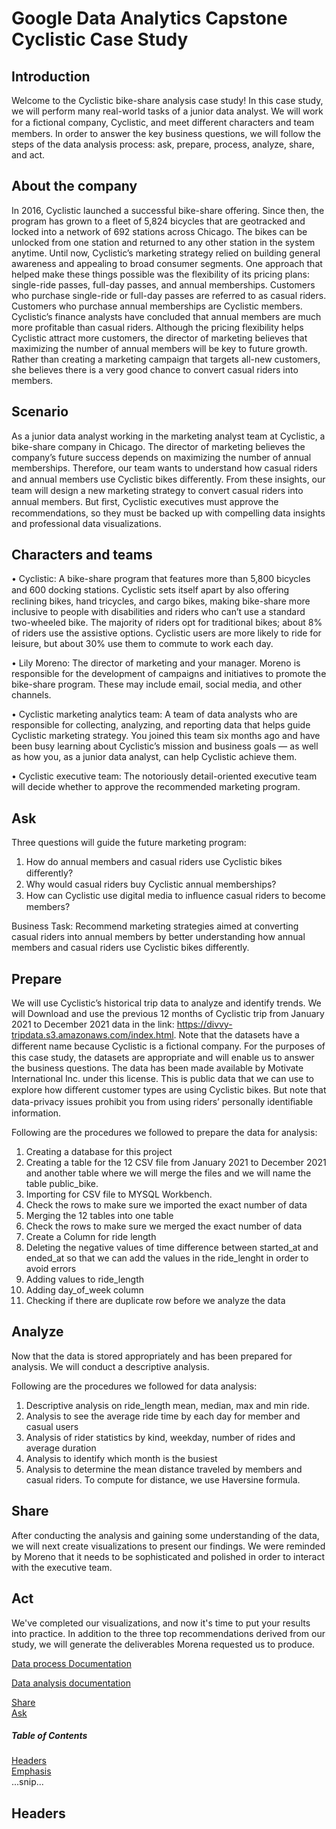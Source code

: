 # Google Data Analytics Capstone Cyclistic Case Study

## Introduction

Welcome to the Cyclistic bike-share analysis case study! In this case study, we will perform many real-world tasks of a junior data analyst. We will work for a ﬁctional company, Cyclistic, and meet diﬀerent characters and team members. In order to answer the key business questions, we will follow the steps of the data analysis process: ask, prepare, process, analyze, share, and act.

## About the company

In 2016, Cyclistic launched a successful bike-share offering. Since then, the program has grown to a fleet of 5,824 bicycles that are geotracked and locked into a network of 692 stations across Chicago. The bikes can be unlocked from one station and returned to any other station in the system anytime.
Until now, Cyclistic’s marketing strategy relied on building general awareness and appealing to broad consumer segments. One approach that helped make these things possible was the flexibility of its pricing plans: single-ride passes, full-day passes, and annual memberships. Customers who purchase single-ride or full-day passes are referred to as casual riders. Customers who purchase annual memberships are Cyclistic members.
Cyclistic’s finance analysts have concluded that annual members are much more profitable than casual riders. Although the pricing flexibility helps Cyclistic attract more customers, the director of marketing believes that maximizing the number of annual members will be key to future growth. Rather than creating a marketing campaign that targets all-new customers, she believes there is a very good chance to convert casual riders into members.

## Scenario

As a junior data analyst working in the marketing analyst team at Cyclistic, a bike-share company in Chicago. The director of marketing believes the company’s future success depends on maximizing the number of annual memberships. Therefore, our team wants to understand how casual riders and annual members use Cyclistic bikes diﬀerently. From these insights, our team will design a new marketing strategy to convert casual riders into annual members. But ﬁrst, Cyclistic executives must approve the recommendations, so they must be backed up with compelling data insights and professional data visualizations.

## Characters and teams

•	Cyclistic: A bike-share program that features more than 5,800 bicycles and 600 docking stations. Cyclistic sets itself apart by also oﬀering reclining bikes, hand tricycles, and cargo bikes, making bike-share more inclusive to people with disabilities and riders who can’t use a standard two-wheeled bike.  The majority of riders opt for traditional bikes; about 8% of riders use the assistive options. Cyclistic users are more likely to ride for leisure, but about 30% use them to commute to work each day.

•	Lily Moreno: The director of marketing and your manager. Moreno is responsible for the development of campaigns and initiatives to promote the bike-share program. These may include email, social media, and other channels.

•	Cyclistic marketing analytics team: A team of data analysts who are responsible for collecting, analyzing, and reporting data that helps guide Cyclistic marketing strategy. You joined this team six months ago and have been busy learning about Cyclistic’s mission and business goals — as well as how you, as a junior data analyst, can help Cyclistic achieve them.

•	Cyclistic executive team: The notoriously detail-oriented executive team will decide whether to approve the recommended marketing program.


## Ask

Three questions will guide the future marketing program:
1.	How do annual members and casual riders use Cyclistic bikes diﬀerently?
2.	Why would casual riders buy Cyclistic annual memberships?
3.	How can Cyclistic use digital media to inﬂuence casual riders to become members?

Business Task: Recommend marketing strategies aimed at converting casual riders into annual members by better understanding how annual members and casual riders use Cyclistic bikes differently.

## Prepare

We will use Cyclistic’s historical trip data to analyze and identify trends. We will Download and use the previous 12 months of Cyclistic trip from January 2021 to December 2021 data in the link: https://divvy-tripdata.s3.amazonaws.com/index.html. Note that the datasets have a diﬀerent name because Cyclistic is a ﬁctional company. For the purposes of this case study, the datasets are appropriate and will enable us to answer the business questions. The data has been made available by Motivate International Inc. under this license. This is public data that we can use to explore how diﬀerent customer types are using Cyclistic bikes. But note that data-privacy issues prohibit you from using riders’ personally identiﬁable information.

Following are the procedures we followed to prepare the data for analysis:

1.	Creating a database for this project
2.	Creating a table for the 12 CSV file from January 2021 to December 2021 and another table where we will merge the files and we will name the table public_bike.
3.	Importing for CSV file to MYSQL Workbench.
4.	Check the rows to make sure we imported the exact number of data
5.	Merging the 12 tables into one table
6.	Check the rows to make sure we merged the exact number of data
7.	Create a Column for ride length
8.	Deleting the negative values of time difference between started_at and ended_at so that we can add the values in the ride_lenght in order to avoid errors
9.	Adding values to ride_length
10.	Adding day_of_week column
11.	Checking if there are duplicate row before we analyze the data

## Analyze

Now that the data is stored appropriately and has been prepared for analysis. We will conduct a descriptive analysis.

Following are the procedures we followed for data analysis:

1. Descriptive analysis on ride_length mean, median, max and min ride.
2. Analysis to see the average ride time by each day for member and casual users
3. Analysis of rider statistics by kind, weekday, number of rides and average duration
4. Analysis to identify which month is the busiest
5. Analysis to determine the mean distance traveled by members and casual riders. To compute for distance, we use Haversine formula.

## Share

After conducting the analysis and gaining some understanding of the data, we will next create visualizations to present our findings. We were reminded by Moreno that it needs to be sophisticated and polished in order to interact with the executive team.



## Act

We've completed our visualizations, and now it's time to put your results into practice. In addition to the three top recommendations derived from our study, we will generate the deliverables Morena requested us to produce.




[Data process Documentation](https://github.com/wolowizard3/Google-Data-Analytics-Capstone-Cyclistic-Case-Study/blob/main/01_Data_Process.sql)

[Data analysis documentation](https://github.com/wolowizard3/Google-Data-Analytics-Capstone-Cyclistic-Case-Study/blob/main/02_Data_Analysis.sql)


 
[Share](#headers)  
[Ask](#emphasis)  


##### Table of Contents  
[Headers](#headers)  
[Emphasis](#emphasis)  
...snip...    
<a name="headers"/>
## Headers


